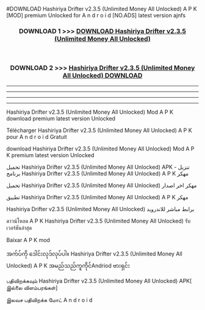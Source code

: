 #DOWNLOAD Hashiriya Drifter  v2.3.5 (Unlimited Money All Unlocked) A P K [MOD] premium Unlocked for A n d r o i d [NO.ADS] latest version ajnfs



<div align="center">

<h3>DOWNLOAD 1 >>> <a href="https://teeasianyam.web.app?sq=Hashiriya Drifter  v2.3.5 (Unlimited Money All Unlocked)">DOWNLOAD Hashiriya Drifter  v2.3.5 (Unlimited Money All Unlocked) </a></h3><br>

<h3>DOWNLOAD 2 >>> <a href="https://teeasianyam.web.app?sq=Hashiriya Drifter  v2.3.5 (Unlimited Money All Unlocked) ">Hashiriya Drifter  v2.3.5 (Unlimited Money All Unlocked)  DOWNLOAD </a></h3>

</div>


----------------------------------------------------------

----------------------------------------------------------

----------------------------------------------------------

----------------------------------------------------------


Hashiriya Drifter  v2.3.5 (Unlimited Money All Unlocked)  Mod A P K download premium latest version Unlocked

Télécharger Hashiriya Drifter  v2.3.5 (Unlimited Money All Unlocked)  A P K pour A n d r o i d Gratuit

download Hashiriya Drifter  v2.3.5 (Unlimited Money All Unlocked)  Mod A P K premium latest version Unlocked

تحميل Hashiriya Drifter  v2.3.5 (Unlimited Money All Unlocked)  APK - تنزيل برنامج Hashiriya Drifter  v2.3.5 (Unlimited Money All Unlocked)  A P K مهكر

تحميل Hashiriya Drifter  v2.3.5 (Unlimited Money All Unlocked)  مهكر اخر اصدار

تطبيق Hashiriya Drifter  v2.3.5 (Unlimited Money All Unlocked)  A P K مهكر

Hashiriya Drifter  v2.3.5 (Unlimited Money All Unlocked)  برابط مباشر للاندرويد

ดาวน์โหลด A P K Hashiriya Drifter  v2.3.5 (Unlimited Money All Unlocked)  รับเวอร์ชันล่าสุด

Baixar A P K mod

အက်ပ်ကို ဒေါင်းလုဒ်လုပ်ပါ။ Hashiriya Drifter  v2.3.5 (Unlimited Money All Unlocked)  A P K အမည်သည်ကူကိုင်Andriod ဗားရှင်း

பதிவிறக்கவும் Hashiriya Drifter  v2.3.5 (Unlimited Money All Unlocked)  APK[ இல்லை விளம்பரங்கள்] 
 
இலவச பதிவிறக்க மோட் A n d r o i d



